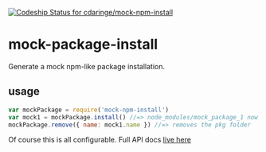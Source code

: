 [ ![Codeship Status for cdaringe/mock-npm-install](https://codeship.com/projects/f54aa580-578b-0133-e7da-36edf9c92862/status?branch=master)](https://codeship.com/projects/109534)

# mock-package-install

Generate a mock npm-like package installation.

## usage

```js
var mockPackage = require('mock-npm-install')
var mock1 = mockPackage.install() //=> node_modules/mock_package_1 now exists w/ package.json
mockPackage.remove({ name: mock1.name }) //=> removes the pkg folder
```

Of course this is all configurable.  Full API docs [live here](http://cdaringe.github.io/mock-npm-install/index.html)
